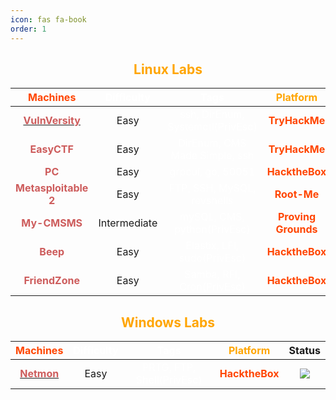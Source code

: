 ```yaml
---
icon: fas fa-book
order: 1
---
```







<h2 align="center" style="color: orange;">Linux Labs</h2>

| <span style="color: orangered;">Machines</span> | <span style="color: white;">Difficulty</span> |                                                <span style="color: white;">Tags</span>                  | <span style="color: orange;"> Platform</span>                            | Status | 
|:-------------:|:----------:|:--------------------------------------------------------------------------------------------------:|:---------:|:---------:|
| [<strong style="color: indianred;">VulnVersity</strong>](https://github.com/nenandjabhata/CTFs-Journey/)        |    Easy    |                 <span style="color: white;">ssh, DirEnum, Systemctl(PrivEsc)</span>                                                            | <strong style="color: orangered;">TryHackMe</strong> |    ![](https://geps.dev/progress/100)     |
| <strong style="color: indianred;">EasyCTF</strong>        |    Easy    |                <span style="color: white;">DirEnum, CMS Made Simple, ssh</span>                                                           | <strong style="color: orangered;">TryHackMe</strong> |    ![](https://geps.dev/progress/100)     |
|   <strong style="color: indianred;">PC</strong>       |    Easy    |                   <span style="color: white;">grpcui, go, 50051</span>                                                          | <strong style="color: orangered;">HacktheBox</strong> |    ![](https://geps.dev/progress/100)     |
|  <strong style="color: indianred;">Metasploitable 2</strong>          |    Easy    |    <span style="color: white;">FTP, SSH, MySQL, revshells</span>                                                                    | <strong style="color: orangered;">Root-Me</strong>    |    ![](https://geps.dev/progress/40)     |
|  <strong style="color: indianred;">My-CMSMS</strong>          |    Intermediate    |    <span style="color: white;">mySQL, CMS, python(PrivEsc) </span>                                                                    | <strong style="color: orangered;">Proving Grounds</strong>    |    ![](https://geps.dev/progress/100)     |
|  <strong style="color: indianred;">Beep</strong>          |    Easy    |    <span style="color: white;">Elastix, LFI, sudo(PrivEsc) </span>                                                                    | <strong style="color: orangered;">HacktheBox</strong>    |    ![](https://geps.dev/progress/100)     |
|  <strong style="color: indianred;">FriendZone</strong>          |    Easy    |    <span style="color: white;">Samba, RFI, Cron(PrivEsc) </span>                                                                    | <strong style="color: orangered;">HacktheBox</strong>    |    ![](https://geps.dev/progress/100)     |




<h2 align="center" style="color: orange;">Windows Labs</h2>

| <span style="color: orangered;">Machines</span> | <span style="color: white;">Difficulty</span> |                                                <span style="color: white;">Tags</span>                  | <span style="color: orange;"> Platform</span>                            | Status | 
|:-------------:|:----------:|:--------------------------------------------------------------------------------------------------:|:---------:|:---------:|
| [<strong style="color: indianred;">Netmon</strong>](https://0xabdoulaye.github.io/posts/netmon/)        |    Easy    |                 <span style="color: white;">PRTG, FTP, Shell(PrivEsc)</span>                                                            | <strong style="color: orangered;">HacktheBox</strong> |    ![](https://geps.dev/progress/100)     |